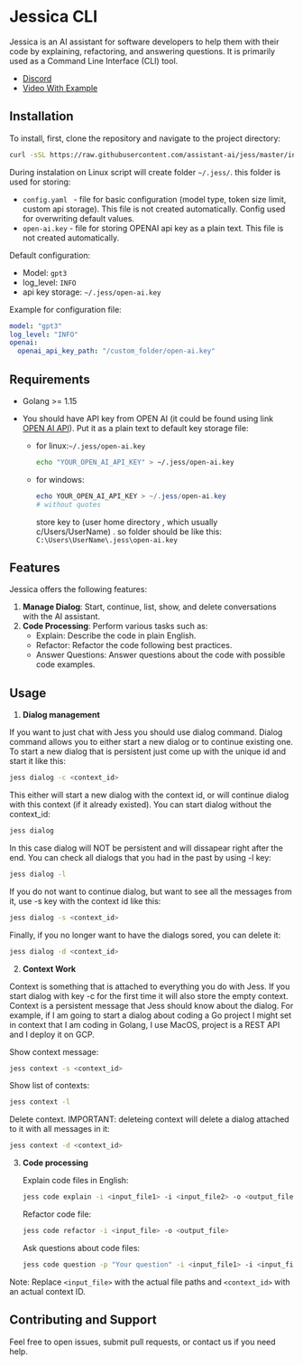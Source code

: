 # Jessica CLI

Jessica is an AI assistant for software developers to help them with their code by explaining, refactoring, and answering questions. It is primarily used as a Command Line Interface (CLI) tool.

* [Discord](https://discord.gg/7cUrMbcm)
* [Video With Example](https://youtu.be/j1ChHnMqmP4)

## Installation

To install, first, clone the repository and navigate to the project directory:

```bash
curl -sSL https://raw.githubusercontent.com/assistant-ai/jess/master/install.sh | bash
```
During instalation on Linux script will create folder `~/.jess/`. 
this folder is used for storing:
 - `config.yaml ` - file for basic configuration (model type, token size limit, custom api storage). This file is not created automatically. Config used for overwriting default values.
 - `open-ai.key` - file for storing OPENAI api key as a plain text. This file is not created automatically.

Default configuration: 
- Model: `gpt3`
- log_level: `INFO`
- api key storage: `~/.jess/open-ai.key`

Example for configuration file:

```yaml
model: "gpt3"
log_level: "INFO"
openai:
  openai_api_key_path: "/custom_folder/open-ai.key"
```





## Requirements

- Golang >= 1.15
- You should have API key from OPEN AI (it could be found using link [OPEN AI API](https://platform.openai.com/account/api-keys)). Put it as a plain text to default key storage file:

  - for linux:`~/.jess/open-ai.key` 
 
    ```bash
    echo "YOUR_OPEN_AI_API_KEY" > ~/.jess/open-ai.key
    ```
  - for windows: 
    ```powershell
    echo YOUR_OPEN_AI_API_KEY > ~/.jess/open-ai.key 
    # without quotes
    ```
     store key to (user home directory , which usually c/Users/UserName) . so folder should be like this: `C:\Users\UserName\.jess\open-ai.key`


## Features

Jessica offers the following features:

1. **Manage Dialog**: Start, continue, list, show, and delete conversations with the AI assistant.
2. **Code Processing**: Perform various tasks such as:
   - Explain: Describe the code in plain English.
   - Refactor: Refactor the code following best practices.
   - Answer Questions: Answer questions about the code with possible code examples.

## Usage

1. **Dialog management**

If you want to just chat with Jess you should use dialog command. Dialog command allows you to either start a new dialog or to continue existing one. To start a new dialog that is persistent just come up with the unique id and start it like this:

   ```bash
   jess dialog -c <context_id>
   ```

This either will start a new dialog with the context id, or will continue dialog with this context (if it already existed). You can start dialog without the context_id:

   ```bash
   jess dialog
   ```

In this case dialog will NOT be persistent and will dissapear right after the end. You can check all dialogs that you had in the past by using -l key:

   ```bash
   jess dialog -l
   ```
If you do not want to continue dialog, but want to see all the messages from it, use -s key with the context id like this:

   ```bash
   jess dialog -s <context_id>
   ```

Finally, if you no longer want to have the dialogs sored, you can delete it:

   ```bash
   jess dialog -d <context_id>
   ```

2. **Context Work**

Context is something that is attached to everything you do with Jess. If you start dialog with key -c for the first time it will also store the empty context. Context is a persistent message that Jess should know about the dialog. For example, if I am going to start a dialog about coding a Go project I might set in context that I am coding in Golang, I use MacOS, project is a REST API and I deploy it on GCP.

Show context message:

   ```bash
   jess context -s <context_id>
   ```

Show list of contexts:

   ```bash
   jess context -l
   ```

Delete context. IMPORTANT: deleteing context will delete a dialog attached to it with all messages in it:

   ```bash
   jess context -d <context_id>
   ```

3. **Code processing**

   Explain code files in English:
   ```bash
   jess code explain -i <input_file1> -i <input_file2> -o <output_file>
   ```

   Refactor code file:
   ```bash
   jess code refactor -i <input_file> -o <output_file>
   ```

   Ask questions about code files:
   ```bash
   jess code question -p "Your question" -i <input_file1> -i <input_file2> -o <output_file>
   ```

Note: Replace `<input_file>` with the actual file paths and `<context_id>` with an actual context ID.

## Contributing and Support

Feel free to open issues, submit pull requests, or contact us if you need help.
